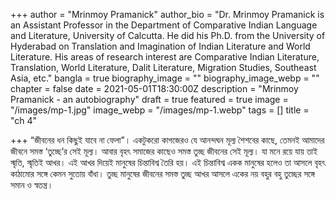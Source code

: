 +++
author = "Mrinmoy Pramanick"
author_bio = "Dr. Mrinmoy Pramanick is an Assistant Professor in the Department of Comparative Indian Language and Literature, University of Calcutta. He did his Ph.D. from the University of Hyderabad on Translation and Imagination of Indian Literature and World Literature.  His areas of research interest are Comparative Indian Literature, Translation, World Literature, Dalit Literature, Migration Studies, Southeast Asia, etc."
bangla = true
biography_image = ""
biography_image_webp = ""
chapter = false
date = 2021-05-01T18:30:00Z
description = "Mrinmoy Pramanick - an autobiography"
draft = true
featured = true
image = "/images/mp-1.jpg"
image_webp = "/images/mp-1.webp"
tags = []
title = "ch 4"

+++
“জীবনের ধন কিছুই যাবে না ফেলা”। একটুকরো কাগজেরও যে আনন্দঘন মূল্য শৈশবের কাছে, তেমনই আমাদের জীবনে সমস্ত ‘তুচ্ছে’র সেই মূল্য। আবার বৃহৎ সমাজের কাছেও সমস্ত তুচ্ছ জীবনের সেই মূল্য। যা মনে রয়ে যায় তাই স্মৃতি, স্মৃতিই আখর। এই আখর দিয়েই মানুষের চিন্তাবিশ্ব তৈরি হয়। এই চিন্তাবিশ্ব একক মানুষের হলেও তা আসলে বৃহৎ কাঠামোর সঙ্গে কেমন সুতোয় বাঁধা। তুচ্ছ মানুষের জীবনের সমস্ত তুচ্ছ আখর আসলে একের নয় বহুর বহু তুচ্ছের সঙ্গে সমান ও স্বতন্ত্র।